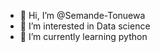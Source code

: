 - 👋 Hi, I’m @Semande-Tonuewa
- 👀 I’m interested in Data science
- 🌱 I’m currently learning python

<!---
Semande-Tonuewa/Semande-Tonuewa is a ✨ special ✨ repository because its `README.md` (this file) appears on your GitHub profile.
You can click the Preview link to take a look at your changes.
--->
